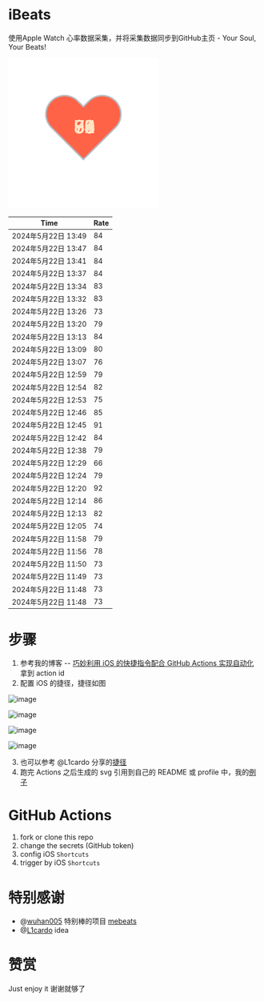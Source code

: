 # iBeats
使用Apple Watch 心率数据采集，并将采集数据同步到GitHub主页 - Your Soul, Your Beats!

![](./files/heart.svg)

<!--START_SECTION:my_heart_rate-->
| Time | Rate | 
 | ---- | ---- | 
| 2024年5月22日 13:49 | 84 |
| 2024年5月22日 13:47 | 84 |
| 2024年5月22日 13:41 | 84 |
| 2024年5月22日 13:37 | 84 |
| 2024年5月22日 13:34 | 83 |
| 2024年5月22日 13:32 | 83 |
| 2024年5月22日 13:26 | 73 |
| 2024年5月22日 13:20 | 79 |
| 2024年5月22日 13:13 | 84 |
| 2024年5月22日 13:09 | 80 |
| 2024年5月22日 13:07 | 76 |
| 2024年5月22日 12:59 | 79 |
| 2024年5月22日 12:54 | 82 |
| 2024年5月22日 12:53 | 75 |
| 2024年5月22日 12:46 | 85 |
| 2024年5月22日 12:45 | 91 |
| 2024年5月22日 12:42 | 84 |
| 2024年5月22日 12:38 | 79 |
| 2024年5月22日 12:29 | 66 |
| 2024年5月22日 12:24 | 79 |
| 2024年5月22日 12:20 | 92 |
| 2024年5月22日 12:14 | 86 |
| 2024年5月22日 12:13 | 82 |
| 2024年5月22日 12:05 | 74 |
| 2024年5月22日 11:58 | 79 |
| 2024年5月22日 11:56 | 78 |
| 2024年5月22日 11:50 | 73 |
| 2024年5月22日 11:49 | 73 |
| 2024年5月22日 11:48 | 73 |
| 2024年5月22日 11:48 | 73 |

<!--END_SECTION:my_heart_rate-->

# 步骤
1. 参考我的博客 -- [巧妙利用 iOS 的快捷指令配合 GitHub Actions 实现自动化](https://github.com/yihong0618/gitblog/issues/198) 拿到 action id
2. 配置 iOS 的捷径，捷径如图

![image](https://user-images.githubusercontent.com/15976103/122154218-0db0b480-ce97-11eb-93bb-5aec07c558dc.png)

![image](https://user-images.githubusercontent.com/15976103/122154236-186b4980-ce97-11eb-8e4b-70551a0391ae.png)

![image](https://user-images.githubusercontent.com/15976103/122154268-2d47dd00-ce97-11eb-902e-3acf292265a9.png)

![image](https://user-images.githubusercontent.com/15976103/122174055-fa144680-ceb4-11eb-9be2-3eb83cd516f7.png)

3. 也可以参考 @L1cardo 分享的[捷径](https://www.icloud.com/shortcuts/6ab6047b459c41ad822ad6b94b1c03d4)
4. 跑完 Actions 之后生成的 svg 引用到自己的 README 或 profile 中，我的[例子](https://github.com/yihong0618) 

# GitHub Actions

1. fork or clone this repo
2. change the secrets (GitHub token)
3. config iOS `Shortcuts` 
4. trigger by iOS `Shortcuts`

# 特别感谢
- @[wuhan005](https://github.com/wuhan005) 特别棒的项目 [mebeats](https://github.com/wuhan005/mebeats)
- @[L1cardo](https://github.com/L1cardo) idea

# 赞赏
Just enjoy it
谢谢就够了
